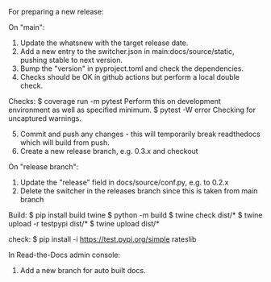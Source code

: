 For preparing a new release:

On "main":

1) Update the whatsnew with the target release date.
2) Add a new entry to the switcher.json in main:docs/source/static, pushing stable to next version.
3) Bump the "version" in pyproject.toml and check the dependencies.
4) Checks should be OK in github actions but perform a local double check.

Checks:
$ coverage run -m pytest
Perform this on development environment as well as specified minimum.
$ pytest -W error
Checking for uncaptured warnings.

5) Commit and push any changes - this will temporarily break readthedocs which will build from push.
6) Create a new release branch, e.g. 0.3.x and checkout

On "release branch":

1) Update the "release" field in docs/source/conf.py, e.g. to 0.2.x
2) Delete the switcher in the releases branch since this is taken from main branch

Build:
$ pip install build twine
$ python -m build
$ twine check dist/*
$ twine upload -r testpypi dist/*
$ twine upload dist/*

check:
$ pip install -i https://test.pypi.org/simple rateslib

In Read-the-Docs admin console:

1) Add a new branch for auto built docs.